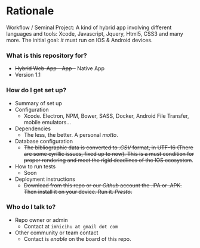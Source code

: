 # Rationale #

Workflow / Seminal Project: A kind of hybrid app involving different languages and tools: Xcode, Javascript, Jquery, Html5, CSS3 and many more. The initial goal: *it* must run on IOS & Android devices.

### What is this repository for? ###

* ~~Hybrid Web-App - App -~~ Native App
* Version 1.1


### How do I get set up? ###

* Summary of set up
* Configuration
     - Xcode. Electron, NPM, Bower, SASS, Docker, Android File Transfer, mobile emulators...
* Dependencies
     - The less, the better. A personal _motto_.
* Database configuration
     - ~~The bibliographic data is converted to _.CSV_ format, in UTF-16 (There are some cyrillic issues, fixed up to now). This is a must condition for proper rendering and meet the rigid deadlines of the IOS ecosystem~~.
* How to run tests
     - Soon 
* Deployment instructions
     - ~~Download from this repo or our _Github_ account the .IPA or .APK. Then install it on your device. Run it. _Presto_.~~


### Who do I talk to? ###

* Repo owner or admin
     - Contact at `imhicihu at gmail dot com`
* Other community or team contact
     - Contact is _enable_ on the board of this repo. 